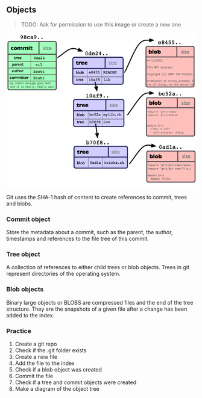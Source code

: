## Objects

> TODO: Ask for permission to use this image or create a new one

![Git Objects](../Assets/images/git-objects-model.png)

Git uses the SHA-1 hash of content to create references to commit, trees and
blobs.

### Commit object

Store the metadata about a commit, such as the parent, the author, timestamps
and references to the file tree of this commit.

### Tree object

A collection of references to either child trees or blob objects. Trees in 
git represent directories of the operating system.

### Blob objects

Binary large objects or BLOBS are compressed files and the end of the tree
structure. They are the snapshots of a given file after a change has been 
added to the index.

### Practice

1. Create a git repo
2. Check if the .git folder exists
3. Create a new file
4. Add the file to the index
5. Check if a blob object was created
6. Commit the file
7. Check if a tree and commit objects were created
8. Make a diagram of the object tree